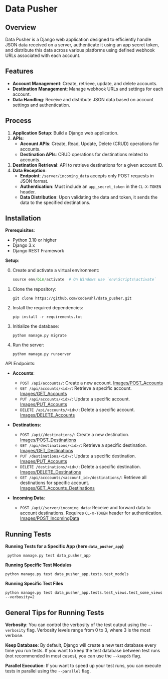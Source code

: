 

# Data Pusher

## Overview
Data Pusher is a Django web application designed to efficiently handle JSON data received on a server, authenticate it using an app secret token, and distribute this data across various platforms using defined webhook URLs associated with each account.


## Features

- **Account Management**: Create, retrieve, update, and delete accounts.
- **Destination Management**: Manage webhook URLs and settings for each account.
- **Data Handling**: Receive and distribute JSON data based on account settings and authentication.


## Process

1. **Application Setup**: Build a Django web application.
2. **APIs**:
   - **Account APIs**: Create, Read, Update, Delete (CRUD) operations for accounts.
   - **Destination APIs**: CRUD operations for destinations related to accounts.
3. **Destination Retrieval**: API to retrieve destinations for a given account ID.
4. **Data Reception**:
   - **Endpoint**: `/server/incoming_data` accepts only POST requests in JSON format.
   - **Authentication**: Must include an `app_secret_token` in the `CL-X-TOKEN` header.
   - **Data Distribution**: Upon validating the data and token, it sends the data to the specified destinations.


## Installation

**Prerequisites**:
- Python 3.10 or higher
- Django 3.x
- Django REST Framework

**Setup**:

0. Create and activate a virtual environment:
   ``` python -m venv env
   source env/bin/activate  # On Windows use `env\Scripts\activate`
   ```

1. Clone the repository:
   ```
   git clone https://github.com/codevshl/data_pusher.git
   ```

2. Install the required dependencies:
   ```
   pip install -r requirements.txt
   ```

3. Initialize the database:
   ```
   python manage.py migrate
   ```

4. Run the server:
   ```
   python manage.py runserver
   ```

API Endpoints:

- **Accounts**:
  - `POST /api/accounts/`: Create a new account.                [Images/POST_Accounts](Images/POST_Accounts.png)
  - `GET /api/accounts/<id>/`: Retrieve a specific account.     [Images/GET_Accounts](Images/GET_Accounts.png)
  - `PUT /api/accounts/<id>/`: Update a specific account.       [Images/PUT_Accounts](Images/PUT_Accounts.png)
  - `DELETE /api/accounts/<id>/`: Delete a specific account.    [Images/DELETE_Accounts](Images/DELETE_Accounts.png)

- **Destinations**:
  - `POST /api//destinations/`: Create a new destination.             [Images/POST_Destinations](Images/POST_Destinations.png)
  - `GET /api/destinations/<id>/`: Retrieve a specific destination.   [Images/GET_Destinations](Images/GET_Destinations.png)
  - `PUT /destinations/<id>/`: Update a specific destination.         [Images/PUT_Accounts](Images/PUT_Accounts.png)
  - `DELETE /destinations/<id>/`: Delete a specific destination.      [Images/DELETE_Destinations](Images/DELETE_Destinations.png)
  - `GET /api/acccounts/<account_id>/destinations/`: Retrieve all destinations for specific account.   [Images/GET_Accounts_Destinations](Images/GET_Accounts_Destinations.png)

- **Incoming Data**:
  - `POST /api//server/incoming_data`: Receive and forward data to account destinations. Requires `CL-X-TOKEN` header for authentication.  [Images/POST_IncomingData](Images/POST_IncomingData.png)
  


## Running Tests

**Running Tests for a Specific App (here `data_pusher_app`)**

```
 python manage.py test data_pusher_app 
```

**Running Specific Test Modules**

``` 
python manage.py test data_pusher_app.tests.test_models
```

**Running Specific Test Files**

```
python manage.py test data_pusher_app.tests.test_views.test_some_views --verbosity=2
```

## General Tips for Running Tests

**Verbosity**: You can control the verbosity of the test output using the `--verbosity` flag. Verbosity levels range from 0 to 3, where 3 is the most verbose.

**Keep Database**: By default, Django will create a new test database every time you run tests. If you want to keep the test database between test runs (not recommended in most cases), you can use the `--keepdb` flag.

**Parallel Execution**: If you want to speed up your test runs, you can execute tests in parallel using the `--parallel` flag.



